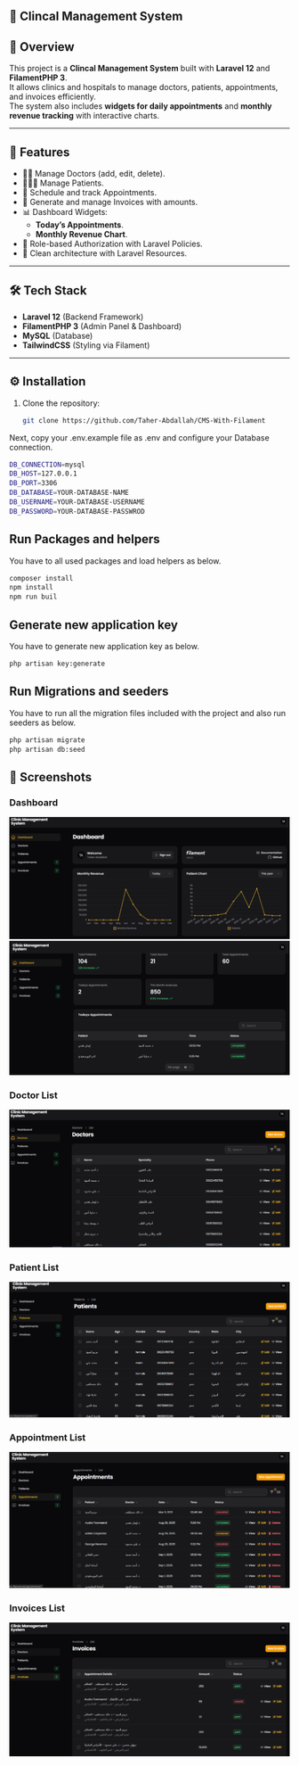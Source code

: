 
##  🏥 Clincal Management System 

## 📌 Overview  
This project is a **Clincal Management System** built with **Laravel 12** and **FilamentPHP 3**.  
It allows clinics and hospitals to manage doctors, patients, appointments, and invoices efficiently.  
The system also includes **widgets for daily appointments** and **monthly revenue tracking** with interactive charts.  

---

## 🚀 Features  
- 👨‍⚕️ Manage Doctors (add, edit, delete).  
- 🧑‍🤝‍🧑 Manage Patients.  
- 📅 Schedule and track Appointments.  
- 🧾 Generate and manage Invoices with amounts.  
- 📊 Dashboard Widgets:  
  - **Today’s Appointments**.  
  - **Monthly Revenue Chart**.  
- 🔐 Role-based Authorization with Laravel Policies.  
- 📂 Clean architecture with Laravel Resources.  

---

## 🛠️ Tech Stack  
- **Laravel 12** (Backend Framework)  
- **FilamentPHP 3** (Admin Panel & Dashboard)  
- **MySQL** (Database)  
- **TailwindCSS** (Styling via Filament)  

---

## ⚙️ Installation  

1. Clone the repository:  
   ```bash
   git clone https://github.com/Taher-Abdallah/CMS-With-Filament
Next, copy your .env.example file as .env and configure your Database connection.   
   ```bash
   DB_CONNECTION=mysql
   DB_HOST=127.0.0.1
   DB_PORT=3306
   DB_DATABASE=YOUR-DATABASE-NAME
   DB_USERNAME=YOUR-DATABASE-USERNAME
   DB_PASSWORD=YOUR-DATABASE-PASSWROD
  ```   
  ##  Run Packages and helpers

  You have to all used packages and load helpers as below.
   ```bash
composer install
npm install
npm run buil
```
## Generate new application key

You have to generate new application key as below.
   ```bash
php artisan key:generate
```

## Run Migrations and seeders
You have to run all the migration files included with the project and also run seeders as below.
   ```bash
php artisan migrate
php artisan db:seed
```

## 📸 Screenshots
### Dashboard 
![Screenshot1](DASHBOARD1.png)
![Screenshot2!](Dashboard2.png)

### Doctor List 
![Doctor!](doctors.png)

### Patient List 

![Patient!](patients.png)

### Appointment List 
![Appointment!](appointment.png)

### Invoices List 
![Invoice!](Invoices.png)









